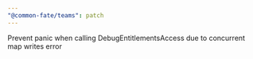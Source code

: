 ```yaml
---
"@common-fate/teams": patch
---
```


Prevent panic when calling DebugEntitlementsAccess due to concurrent map writes error
